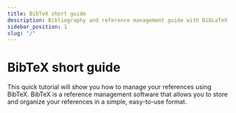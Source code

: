 ```yaml
---
title: BibTeX short guide
description: Bibliography and reference management guide with BibLaTeX, CiteDrive and Overleaf.
sidebar_position: 1
slug: "/"
---
```


# BibTeX short guide

This quick tutorial will show you how to manage your references using BibTeX. BibTeX is a reference management software that allows you to store and organize your references in a simple, easy-to-use format. 
